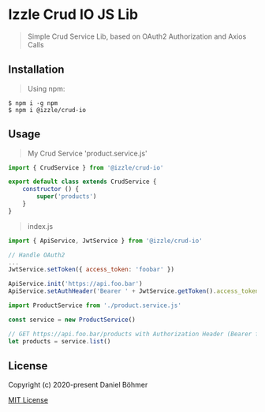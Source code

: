 # Izzle Crud IO JS Lib

> Simple Crud Service Lib, based on OAuth2 Authorization and Axios Calls

## Installation

> Using npm:
 ```shell
 $ npm i -g npm
 $ npm i @izzle/crud-io
 ```

## Usage

> My Crud Service 'product.service.js'
```js
import { CrudService } from '@izzle/crud-io'

export default class extends CrudService {
    constructor () {
        super('products')
    }
}
```

> index.js
```js
import { ApiService, JwtService } from '@izzle/crud-io'

// Handle OAuth2
...
JwtService.setToken({ access_token: 'foobar' })

ApiService.init('https://api.foo.bar')
ApiService.setAuthHeader('Bearer ' + JwtService.getToken().access_token)

import ProductService from './product.service.js'

const service = new ProductService()

// GET https://api.foo.bar/products with Authorization Header (Bearer foobar)
let products = service.list()
```

## License

Copyright (c) 2020-present Daniel Böhmer

[MIT License](http://en.wikipedia.org/wiki/MIT_License)
